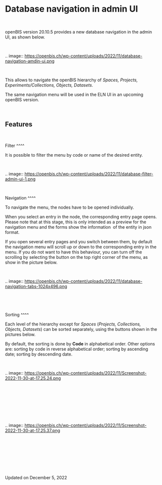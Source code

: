 Database navigation in admin UI
===============================



 

openBIS version 20.10.5 provides a new database navigation in the admin
UI, as shown below.

 

.. image:: https://openbis.ch/wp-content/uploads/2022/11/database-navigation-amdin-ui.png

 

This allows to navigate the openBIS hierarchy of *Spaces, Projects,
Experiments/Collections, Objects, Datasets*.

The same navigation menu will be used in the ELN UI in an upcoming
openBIS version.

 

Features
----

 

Filter
^^^^

It is possible to filter the menu by code or name of the desired entity.

 

.. image:: https://openbis.ch/wp-content/uploads/2022/11/database-filter-admin-ui-1.png

 

Navigation
^^^^

To navigate the menu, the nodes have to be opened individually.

When you select an entry in the node, the corresponding entry page
opens. Please note that at this stage, this is only intended as a
preview for the navigation menu and the forms show the information  of
the entity in json format.

If you open several entry pages and you switch between them, by default
the navigation menu will scroll up or down to the corresponding entry in
the menu. If you do not want to have this behaviour, you can turn off
the scrolling by selecting the button on the top right corner of the
menu, as show in the picture below.

 

.. image:: https://openbis.ch/wp-content/uploads/2022/11/database-navigation-tabs-1024x496.png

 

 

Sorting
^^^^

Each level of the hierarchy except for *Spaces* (*Projects, Collections,
Objects, Datasets*) can be sorted separately, using the buttons shown in
the pictures below.

By default, the sorting is done by **Code** in alphabetical order. Other
options are: sorting by code in reverse alphabetical order; sorting by
ascending date; sorting by descending date.

 

.. image:: https://openbis.ch/wp-content/uploads/2022/11/Screenshot-2022-11-30-at-17.25.24.png

 

 

 

 

.. image:: https://openbis.ch/wp-content/uploads/2022/11/Screenshot-2022-11-30-at-17.25.37.png

 

 

 

 

Updated on December 5, 2022
